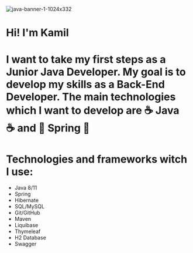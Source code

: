 
![java-banner-1-1024x332](https://user-images.githubusercontent.com/36209711/164946991-c6c9ec71-c3bc-4ba3-8529-97c176d1568f.png)

# Hi! I'm Kamil
# I want to take my first steps as a Junior Java Developer. My goal is to develop my skills as a Back-End Developer. The main technologies which I want to develop are  :coffee: Java :coffee: and :leaves: Spring :leaves:

# Technologies and frameworks witch I use:

* Java 8/11
* Spring
* Hibernate
* SQL/MySQL
* Git/GitHub
* Maven
* Liquibase
* Thymeleaf
* H2 Database
* Swagger
